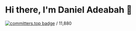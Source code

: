 # Hi there, I'm Daniel Adeabah 👋

[![committers.top badge](https://user-badge.committers.top/ghana/danieladeabah.svg)](https://user-badge.committers.top/ghana/danieladeabah) / 11,880 
